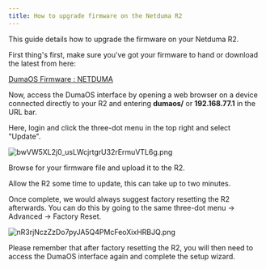 ```yaml
---
title: How to upgrade firmware on the Netduma R2
---
```


This guide details how to upgrade the firmware on your Netduma R2.

First thing's first, make sure you've got your firmware to hand or download the latest from here:

[DumaOS Firmware : NETDUMA](https://support.netduma.com/support/solutions/articles/16000091217-latest-firmwares)

Now, access the DumaOS interface by opening a web browser on a device connected directly to your R2 and entering **dumaos/** or **192.168.77.1** in the URL bar.

Here, login and click the three-dot menu in the top right and select "Update".

![bwVW5XL2j0_usLWcjrtgrU32rErmuVTL6g.png](howtoupgradefirmwareonthenetdumar2\bwVW5XL2j0_usLWcjrtgrU32rErmuVTL6g.png)

Browse for your firmware file and upload it to the R2.

Allow the R2 some time to update, this can take up to two minutes.

Once
 complete, we would always suggest factory resetting the R2 afterwards. 
You can do this by going to the same three-dot menu -> Advanced ->
 Factory Reset.



![nR3rjNczZzDo7pyJA5Q4PMcFeoXixHRBJQ.png](howtoupgradefirmwareonthenetdumar2\nR3rjNczZzDo7pyJA5Q4PMcFeoXixHRBJQ.png)

Please
 remember that after factory resetting the R2, you will then need to 
access the DumaOS interface again and complete the setup wizard.
